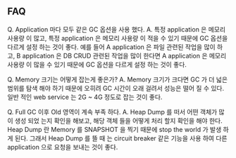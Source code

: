 ## FAQ
Q. Application 마다 모두 같은 GC 옵션을 사용 했다.
A. 특정 application 은 메모리 사용량 이 많고, 특정 application 은 메모리 사용량 이 적을 수 있기 때문에 GC 옵션을 다르게 설정 하는 것이 좋다.
   예를 들어 A application 은 파일 관련된 작업을 많이 하고, B application 은 DB CRUD 관련된 작업을 많이 한다면 A application 은 메모리 사용량 이 많을 수 있기 때문에 GC 옵션을 다르게 설정 하는 것이 좋다.

Q. Memory 크기는 어떻게 잡는게 좋은가?
A. Memory 크기가 크다면 GC 가 더 넓은 범위를 탐색 해야 하기 때문에 오히려 GC 시간이 오래 걸려서 성능은 떨어 질 수 있다.
   일반 적인 web service 는 2G ~ 4G 정도로 잡는 것이 좋다.

Q. Full GC 이후 Old 영역이 계속 부족 하다.
A. Heap Dump 를 떠서 어떤 객체가 많이 생성 되었 는지 확인을 해보고, 해당 객체 들을 어떻게 처리 할지 확인을 해야 한다.
   Heap Dump 란 Memory 를 SNAPSHOT 을 찍기 때문에 stop the world 가 발생 하게 된다.
   그래서 Heap Dump 를 뜰 때 는 circuit breaker 같은 기능을 사용 하여 다른 application 으로 요청을 보내는 것이 좋다.

